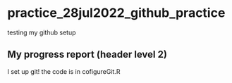 # practice_28jul2022_github_practice
testing my github setup

## My progress report (header level 2)

I set up git! the code is in cofigureGit.R